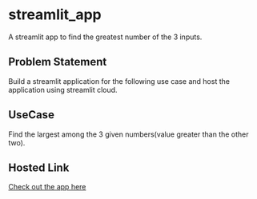 # streamlit_app
A streamlit app to find the greatest number of the 3 inputs.

## Problem Statement
Build a streamlit application for the following use case and host the application using streamlit cloud.

## UseCase
Find the largest among the 3 given numbers(value greater than the other two).

## Hosted Link
[Check out the app here]()
